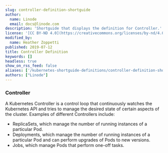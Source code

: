 ```yaml
---
slug: controller-definition-shortguide
author:
  name: Linode
  email: docs@linode.com
description: 'Shortguide that displays the definition for Controller.'
license: '[CC BY-ND 4.0](https://creativecommons.org/licenses/by-nd/4.0)'
modified_by:
  name: Heather Zoppetti
published: 2019-07-12
title: Controller Definition
keywords: []
headless: true
show_on_rss_feed: false
aliases: ['/kubernetes-shortguide-definitions/controller-definition-shortguide/']
authors: ["Linode"]
---
```


### Controller

A Kubernetes Controller is a control loop that continuously watches the Kubernetes API and tries to manage the desired state of certain aspects of the cluster. Examples of different Controllers include:

-   ReplicaSets, which manage the number of running instances of a particular Pod.
-   Deployments, which manage the number of running instances of a particular Pod and can perform upgrades of Pods to new versions.
-   Jobs, which manage Pods that perform one-off tasks.
